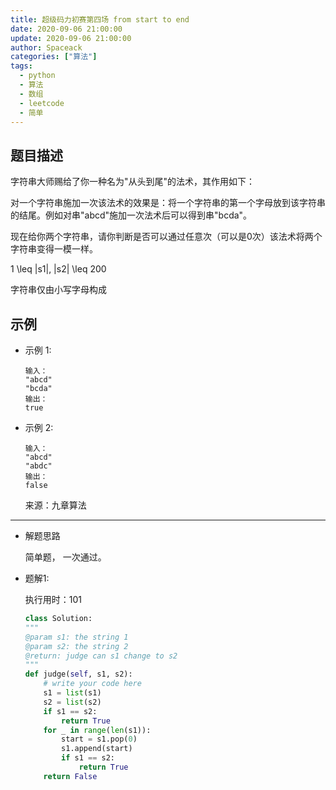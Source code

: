 ```yaml
---
title: 超级码力初赛第四场 from start to end
date: 2020-09-06 21:00:00
update: 2020-09-06 21:00:00
author: Spaceack
categories: ["算法"]
tags: 
  - python
  - 算法
  - 数组
  - leetcode
  - 简单
---
```


## 题目描述

字符串大师赐给了你一种名为"从头到尾"的法术，其作用如下：

对一个字符串施加一次该法术的效果是：将一个字符串的第一个字母放到该字符串的结尾。例如对串"abcd"施加一次法术后可以得到串"bcda"。

现在给你两个字符串，请你判断是否可以通过任意次（可以是0次）该法术将两个字符串变得一模一样。

 1 \leq |s1|, |s2| \leq 200

字符串仅由小写字母构成


## 示例
- 示例 1:
    ```
    输入：
    "abcd"
    "bcda"
    输出：
    true
    ```
- 示例 2:
    ```
    输入：
    "abcd"
    "abdc"
    输出：
    false
    ```

    来源：九章算法
    

---
- 解题思路
    
    简单题， 一次通过。

- 题解1:

    执行用时：101

    ```python
    class Solution:
    """
    @param s1: the string 1
    @param s2: the string 2
    @return: judge can s1 change to s2
    """
    def judge(self, s1, s2):
        # write your code here
        s1 = list(s1)
        s2 = list(s2)
        if s1 == s2:
            return True
        for _ in range(len(s1)):
            start = s1.pop(0)
            s1.append(start)
            if s1 == s2:
                return True
        return False
    ```
